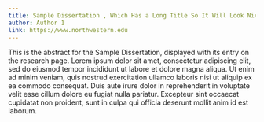 ```yaml
---
title: Sample Dissertation , Which Has a Long Title So It Will Look Nice in the Formatting
author: Author 1
link: https://www.northwestern.edu
---
```

This is the abstract for the Sample Dissertation, displayed with its entry on the research page. Lorem ipsum dolor sit amet, consectetur adipiscing elit, sed do eiusmod tempor incididunt ut labore et dolore magna aliqua. Ut enim ad minim veniam, quis nostrud exercitation ullamco laboris nisi ut aliquip ex ea commodo consequat. Duis aute irure dolor in reprehenderit in voluptate velit esse cillum dolore eu fugiat nulla pariatur. Excepteur sint occaecat cupidatat non proident, sunt in culpa qui officia deserunt mollit anim id est laborum.